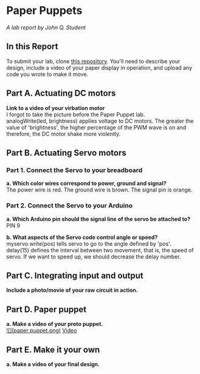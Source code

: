 # Paper Puppets

*A lab report by John Q. Student*

## In this Report

To submit your lab, clone [this repository](https://github.com/FAR-Lab/IDD-Fa18-Lab4). You'll need to describe your design, include a video of your paper display in operation, and upload any code you wrote to make it move.

## Part A. Actuating DC motors

**Link to a video of your virbation motor**
<br>
I forgot to take the picture before the Paper Puppet lab.
<br> analogWrite(led, brightness) applies voltage to DC motors. The greater the value of 'brightness', the higher percentage of the PWM wave is on and therefore, the DC motor shake more violently. 


## Part B. Actuating Servo motors

### Part 1. Connect the Servo to your breadboard

**a. Which color wires correspond to power, ground and signal?**
<br> 
The power wire is red. The ground wire is brown. The signal pin is orange.


### Part 2. Connect the Servo to your Arduino

**a. Which Arduino pin should the signal line of the servo be attached to?**
<br> PIN 9

**b. What aspects of the Servo code control angle or speed?**
<br>
myservo.write(pos) tells servo to go to the angle defined by 'pos'.
<br>
delay(15) defines the interval between two movement, that is, the speed of servo. If we want to speed up, we should decrease the delay number.


## Part C. Integrating input and output

**Include a photo/movie of your raw circuit in action.**


## Part D. Paper puppet

**a. Make a video of your proto puppet.**
<br>
[![](paper puppet.png)](https://youtu.be/cA46KFo4h6o)
[Video](https://youtu.be/cA46KFo4h6o)

## Part E. Make it your own
**a. Make a video of your final design.**
 
	
